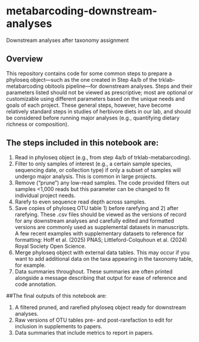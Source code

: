 # metabarcoding-downstream-analyses
Downstream analyses after taxonomy assignment

## Overview
This repository contains code for some common steps to prepare a phyloseq object—such as the one created in Step 4a/b of the trklab-metabarcoding obitools pipeline—for downstream analyses. Steps and their parameters listed should not be viewed as prescriptive; most are optional or customizable using different parameters based on the unique needs and goals of each project. These general steps, however, have become relatively standard steps in studies of herbivore diets in our lab, and should be considered before running major analyses (e.g., quantifying dietary richness or composition). 

## The steps included in this notebook are:
1. Read in phyloseq object (e.g., from step 4a/b of trklab-metabarcoding).
2. Filter to only samples of interest (e.g., a certain sample species, sequencing date, or collection type) if only a subset of samples will undergo major analysis. This is common in large projects. 
3. Remove (“prune”) any low-read samples. The code provided filters out samples <1,000 reads but this parameter can be changed to fit individual project needs.
4. Rarefy to even sequence read depth across samples. 
5. Save copies of phyloseq OTU table 1) before rarefying and 2) after rarefying. These .csv files should be viewed as the versions of record for any downstream analyses and carefully edited and formatted versions are commonly used as supplemental datasets in manuscripts. A few recent examples with supplementary datasets to reference for formatting: Hoff et al. (2025) PNAS; Littleford-Colquhoun et al. (2024) Royal Society Open Science. 
6. Merge phyloseq object with external data tables. This may occur if you want to add additional data on the taxa appearing in the taxonomy table, for example. 
7. Data summaries throughout. These summaries are often printed alongside a message describing that output for ease of reference and code annotation. 

##The final outputs of this notebook are:
1) A filtered pruned, and rarefied phyloseq object ready for downstream analyses.
2) Raw versions of OTU tables pre- and post-rarefaction to edit for inclusion in supplements to papers.
3) Data summaries that include metrics to report in papers. 